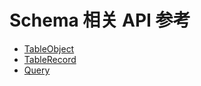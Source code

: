 # Schema 相关 API 参考

- [TableObject](/js-sdk/schema/frag/table-object.md)
- [TableRecord](/js-sdk/schema/frag/table-record.md)
- [Query](/js-sdk/schema/frag/query.md)
